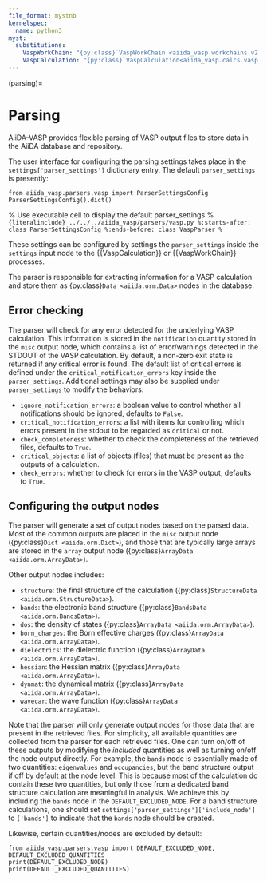 ```yaml
---
file_format: mystnb
kernelspec:
  name: python3
myst:
  substitutions:
    VaspWorkChain: "{py:class}`VaspWorkChain <aiida_vasp.workchains.v2.vasp.VaspWorkChain>`"
    VaspCalculation: "{py:class}`VaspCalculation<aiida_vasp.calcs.vasp.VaspCalculation>`"
---
```


(parsing)=

# Parsing

AiiDA-VASP provides flexible parsing of VASP output files to store data in the AiiDA database and repository.

The user interface for configuring the parsing settings takes place in the `settings['parser_settings']` dictionary entry. The default `parser_settings` is presently:


```{code-cell}
from aiida_vasp.parsers.vasp import ParserSettingsConfig
ParserSettingsConfig().dict()
```

% Use executable cell to display the default parser_settings
%```{literalinclude} ../../../aiida_vasp/parsers/vasp.py
%:starts-after: class ParserSettingsConfig
%:ends-before: class VaspParser
%```

These settings can be configured by settings the `parser_settings` inside the `settings` input node to the {{VaspCalculation}} or {{VaspWorkChain}} processes.

The parser is responsible for extracting information for a VASP calculation and store them as {py:class}`Data <aiida.orm.Data>` nodes in the database.

## Error checking

The parser will check for any error detected for the underlying VASP calculation.
This information is stored in the `notification` quantity stored in the `misc` output node, which contains a list of error/warnings detected in the STDOUT of the VASP calculation.
By default, a non-zero exit state is returned if any critical error is found.
The default list of critical errors is defined under the `critical_notification_errors` key inside the `parser_settings`.
Additional settings may also be supplied under `parser_settings` to modify the behaviors:

- `ignore_notification_errors`: a boolean value to control whether all notifications should be ignored, defaults to `False`.
- `critical_notification_errors`: a list with items for controlling which errors present in the stdout to be regarded as `critical` or not.
- `check_completeness`: whether to check the completeness of the retrieved files, defaults to `True`.
- `critical_objects`: a list of objects (files) that must be present as the outputs of a calculation.
- `check_errors`: whether to check for errors in the VASP output, defaults to `True`.

## Configuring the output nodes

The parser will generate a set of output nodes based on the parsed data.
Most of the common outputs are placed in the `misc` output node ({py:class}`Dict <aiida.orm.Dict>`),
and those that are typically large arrays are stored in the `array` output node ({py:class}`ArrayData <aiida.orm.ArrayData>`).

Other output nodes includes:

- `structure`: the final structure of the calculation ({py:class}`StructureData <aiida.orm.StructureData>`).
- `bands`: the electronic band structure ({py:class}`BandsData <aiida.orm.BandsData>`).
- `dos`: the density of states ({py:class}`ArrayData <aiida.orm.ArrayData>`).
- `born_charges`: the Born effective charges ({py:class}`ArrayData <aiida.orm.ArrayData>`).
- `dielectrics`: the dielectric function ({py:class}`ArrayData <aiida.orm.ArrayData>`).
- `hessian`: the Hessian matrix ({py:class}`ArrayData <aiida.orm.ArrayData>`).
- `dynmat`: the dynamical matrix ({py:class}`ArrayData <aiida.orm.ArrayData>`).
- `wavecar`: the wave function ({py:class}`ArrayData <aiida.orm.ArrayData>`).

Note that the parser will only generate output nodes for those data that are present in the retrieved files.
For simplicity, all available quantities are collected from the parser for each retrieved files.
One can turn on/off of these outputs by modifying the *included* quantities as well as turning on/off the node output directly.
For example, the `bands` node is essentially made of two quantities: `eigenvalues` and `occupancies`, but the
band structure output if off by default at the node level.
This is because most of the calculation do contain
these two quantities, but only those from a dedicated band structure calculation are meaningful in analysis.
We achieve this by including the `bands` node in the `DEFAULT_EXCLUDED_NODE`.
For a band structure calculations, one should set `settings['parser_settings']['include_node']` to `['bands']` to indicate that the `bands` node should be created.

Likewise, certain quantities/nodes are excluded by default:

```{code-cell}
from aiida_vasp.parsers.vasp import DEFAULT_EXCLUDED_NODE, DEFAULT_EXCLUDED_QUANTITIES
print(DEFAULT_EXCLUDED_NODE)
print(DEFAULT_EXCLUDED_QUANTITIES)
```
